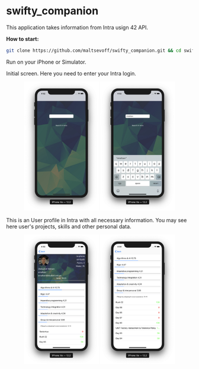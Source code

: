 # swifty_companion

This application takes information from Intra usign 42 API.

<b> How to start: </b>
```bash
git clone https://github.com/maltsevoff/swifty_companion.git && cd swifty_companion && open companion.xcworkspace
```
Run on your iPhone or Simulator.

<p>Initial screen. Here you need to enter your Intra login.</p>

<div align="center">
  <img src="https://github.com/maltsevoff/swifty_companion/blob/master/Screenshots/Screen%20Shot%202019-07-29%20at%204.52.47%20PM.png" width="40%"/>
  <img src="https://github.com/maltsevoff/swifty_companion/blob/master/Screenshots/Screen%20Shot%202019-07-29%20at%204.53.05%20PM.png" width="40%"/>
</div>

This is an User profile in Intra with all necessary information. You may see here user's projects, skills and other personal data.

<div align="center">
  <img src="https://github.com/maltsevoff/swifty_companion/blob/master/Screenshots/Screen%20Shot%202019-07-29%20at%204.53.13%20PM.png" width="40%">
  <img src="https://github.com/maltsevoff/swifty_companion/blob/master/Screenshots/Screen%20Shot%202019-07-29%20at%204.54.40%20PM.png" width="40%">
</div>
